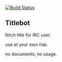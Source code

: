[![Build Status](https://travis-ci.org/condy0919/titlebot.png)](https://travis-ci.org/condy0919/titlebot)

Titlebot
------------
fetch title for IRC user.

use at your own risk.

no documents, no usage.
